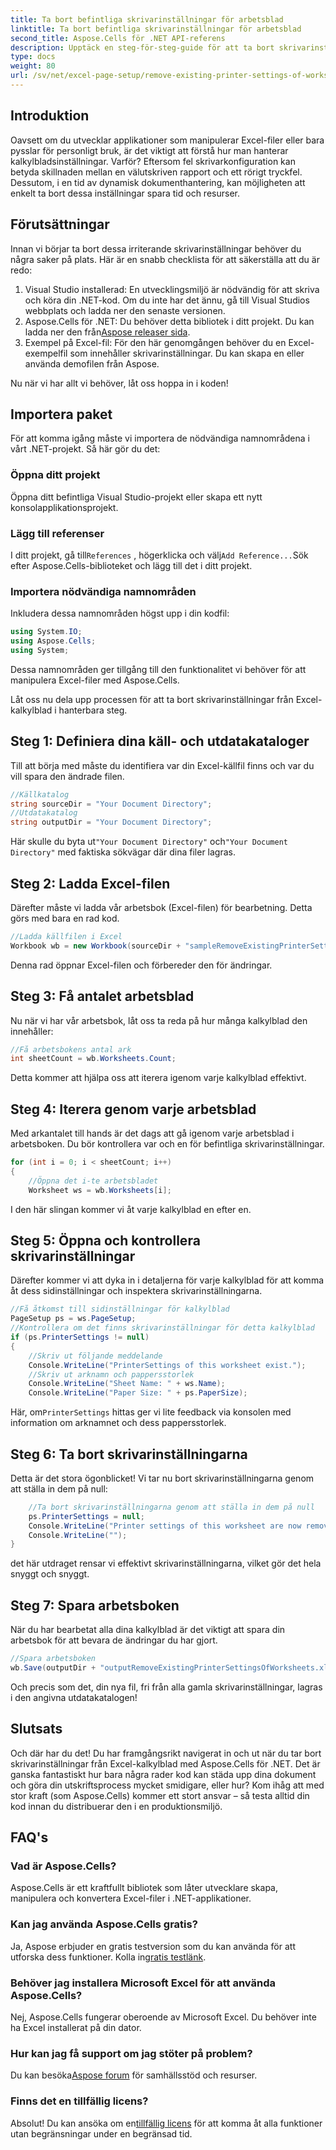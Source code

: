 ```yaml
---
title: Ta bort befintliga skrivarinställningar för arbetsblad
linktitle: Ta bort befintliga skrivarinställningar för arbetsblad
second_title: Aspose.Cells för .NET API-referens
description: Upptäck en steg-för-steg-guide för att ta bort skrivarinställningar från Excel-kalkylblad med Aspose.Cells för .NET, vilket förbättrar ditt dokuments utskriftskvalitet utan ansträngning.
type: docs
weight: 80
url: /sv/net/excel-page-setup/remove-existing-printer-settings-of-worksheets/
---
```

## Introduktion

Oavsett om du utvecklar applikationer som manipulerar Excel-filer eller bara pysslar för personligt bruk, är det viktigt att förstå hur man hanterar kalkylbladsinställningar. Varför? Eftersom fel skrivarkonfiguration kan betyda skillnaden mellan en välutskriven rapport och ett rörigt tryckfel. Dessutom, i en tid av dynamisk dokumenthantering, kan möjligheten att enkelt ta bort dessa inställningar spara tid och resurser.

## Förutsättningar

Innan vi börjar ta bort dessa irriterande skrivarinställningar behöver du några saker på plats. Här är en snabb checklista för att säkerställa att du är redo:

1. Visual Studio installerad: En utvecklingsmiljö är nödvändig för att skriva och köra din .NET-kod. Om du inte har det ännu, gå till Visual Studios webbplats och ladda ner den senaste versionen.
2.  Aspose.Cells för .NET: Du behöver detta bibliotek i ditt projekt. Du kan ladda ner den från[Aspose releaser sida](https://releases.aspose.com/cells/net/).
3. Exempel på Excel-fil: För den här genomgången behöver du en Excel-exempelfil som innehåller skrivarinställningar. Du kan skapa en eller använda demofilen från Aspose.

Nu när vi har allt vi behöver, låt oss hoppa in i koden!

## Importera paket

För att komma igång måste vi importera de nödvändiga namnområdena i vårt .NET-projekt. Så här gör du det:

### Öppna ditt projekt

Öppna ditt befintliga Visual Studio-projekt eller skapa ett nytt konsolapplikationsprojekt.

### Lägg till referenser

 I ditt projekt, gå till`References` , högerklicka och välj`Add Reference...`Sök efter Aspose.Cells-biblioteket och lägg till det i ditt projekt.

### Importera nödvändiga namnområden

Inkludera dessa namnområden högst upp i din kodfil:

```csharp
using System.IO;
using Aspose.Cells;
using System;
```

Dessa namnområden ger tillgång till den funktionalitet vi behöver för att manipulera Excel-filer med Aspose.Cells.

Låt oss nu dela upp processen för att ta bort skrivarinställningar från Excel-kalkylblad i hanterbara steg.

## Steg 1: Definiera dina käll- och utdatakataloger

Till att börja med måste du identifiera var din Excel-källfil finns och var du vill spara den ändrade filen.

```csharp
//Källkatalog
string sourceDir = "Your Document Directory";
//Utdatakatalog
string outputDir = "Your Document Directory";
```

 Här skulle du byta ut`"Your Document Directory"` och`"Your Document Directory"` med faktiska sökvägar där dina filer lagras.

## Steg 2: Ladda Excel-filen

Därefter måste vi ladda vår arbetsbok (Excel-filen) för bearbetning. Detta görs med bara en rad kod.

```csharp
//Ladda källfilen i Excel
Workbook wb = new Workbook(sourceDir + "sampleRemoveExistingPrinterSettingsOfWorksheets.xlsx");
```

Denna rad öppnar Excel-filen och förbereder den för ändringar.

## Steg 3: Få antalet arbetsblad

Nu när vi har vår arbetsbok, låt oss ta reda på hur många kalkylblad den innehåller:

```csharp
//Få arbetsbokens antal ark
int sheetCount = wb.Worksheets.Count;
```

Detta kommer att hjälpa oss att iterera igenom varje kalkylblad effektivt.

## Steg 4: Iterera genom varje arbetsblad

Med arkantalet till hands är det dags att gå igenom varje arbetsblad i arbetsboken. Du bör kontrollera var och en för befintliga skrivarinställningar.

```csharp
for (int i = 0; i < sheetCount; i++)
{
    //Öppna det i-te arbetsbladet
    Worksheet ws = wb.Worksheets[i];
```

I den här slingan kommer vi åt varje kalkylblad en efter en.

## Steg 5: Öppna och kontrollera skrivarinställningar

Därefter kommer vi att dyka in i detaljerna för varje kalkylblad för att komma åt dess sidinställningar och inspektera skrivarinställningarna.

```csharp
//Få åtkomst till sidinställningar för kalkylblad
PageSetup ps = ws.PageSetup;
//Kontrollera om det finns skrivarinställningar för detta kalkylblad
if (ps.PrinterSettings != null)
{
    //Skriv ut följande meddelande
    Console.WriteLine("PrinterSettings of this worksheet exist.");
    //Skriv ut arknamn och pappersstorlek
    Console.WriteLine("Sheet Name: " + ws.Name);
    Console.WriteLine("Paper Size: " + ps.PaperSize);
```

 Här, om`PrinterSettings` hittas ger vi lite feedback via konsolen med information om arknamnet och dess pappersstorlek.

## Steg 6: Ta bort skrivarinställningarna

Detta är det stora ögonblicket! Vi tar nu bort skrivarinställningarna genom att ställa in dem på null:

```csharp
    //Ta bort skrivarinställningarna genom att ställa in dem på null
    ps.PrinterSettings = null;
    Console.WriteLine("Printer settings of this worksheet are now removed by setting it null.");
    Console.WriteLine("");
}
```

det här utdraget rensar vi effektivt skrivarinställningarna, vilket gör det hela snyggt och snyggt.

## Steg 7: Spara arbetsboken

När du har bearbetat alla dina kalkylblad är det viktigt att spara din arbetsbok för att bevara de ändringar du har gjort.

```csharp
//Spara arbetsboken
wb.Save(outputDir + "outputRemoveExistingPrinterSettingsOfWorksheets.xlsx");
```

Och precis som det, din nya fil, fri från alla gamla skrivarinställningar, lagras i den angivna utdatakatalogen!

## Slutsats

Och där har du det! Du har framgångsrikt navigerat in och ut när du tar bort skrivarinställningar från Excel-kalkylblad med Aspose.Cells för .NET. Det är ganska fantastiskt hur bara några rader kod kan städa upp dina dokument och göra din utskriftsprocess mycket smidigare, eller hur? Kom ihåg att med stor kraft (som Aspose.Cells) kommer ett stort ansvar – så testa alltid din kod innan du distribuerar den i en produktionsmiljö.

## FAQ's

### Vad är Aspose.Cells?  
Aspose.Cells är ett kraftfullt bibliotek som låter utvecklare skapa, manipulera och konvertera Excel-filer i .NET-applikationer.

### Kan jag använda Aspose.Cells gratis?  
Ja, Aspose erbjuder en gratis testversion som du kan använda för att utforska dess funktioner. Kolla in[gratis testlänk](https://releases.aspose.com/).

### Behöver jag installera Microsoft Excel för att använda Aspose.Cells?  
Nej, Aspose.Cells fungerar oberoende av Microsoft Excel. Du behöver inte ha Excel installerat på din dator.

### Hur kan jag få support om jag stöter på problem?  
 Du kan besöka[Aspose forum](https://forum.aspose.com/c/cells/9) för samhällsstöd och resurser.

### Finns det en tillfällig licens?  
 Absolut! Du kan ansöka om en[tillfällig licens](https://purchase.aspose.com/temporary-license/) för att komma åt alla funktioner utan begränsningar under en begränsad tid.